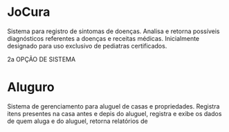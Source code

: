 JoCura
======

Sistema para registro de sintomas de doenças. 
Analisa e retorna possíveis diagnósticos referentes a doenças e receitas médicas. 
Inicialmente designado para uso exclusivo de pediatras certificados.


2a OPÇÃO DE SISTEMA

Aluguro
======

Sistema de gerenciamento para aluguel de casas e propriedades. 
Registra itens presentes na casa antes e depis do aluguel,
registra e exibe os dados de quem aluga e do aluguel,
retorna relatórios de 
